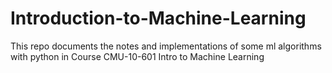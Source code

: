 # Introduction-to-Machine-Learning
This repo documents the notes and implementations of some ml algorithms with python in Course CMU-10-601 Intro to Machine Learning
